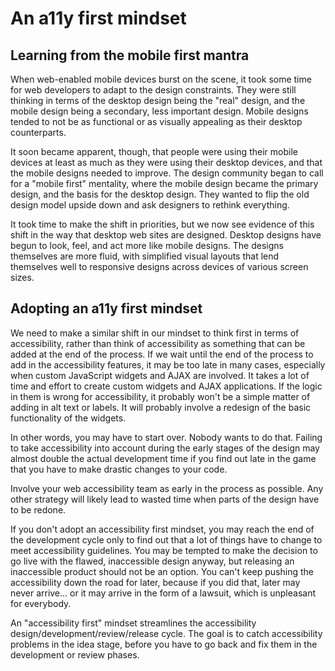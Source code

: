 # An a11y first mindset

## Learning from the mobile first mantra

When web-enabled mobile devices burst on the scene, it took some time for web developers to adapt to the design constraints. They were still thinking in terms of the desktop design being the "real" design, and the mobile design being a secondary, less important design. Mobile designs tended to not be as functional or as visually appealing as their desktop counterparts.

It soon became apparent, though, that people were using their mobile devices at least as much as they were using their desktop devices, and that the mobile designs needed to improve. The design community began to call for a "mobile first" mentality, where the mobile design became the primary design, and the basis for the desktop design. They wanted to flip the old design model upside down and ask designers to rethink everything.

It took time to make the shift in priorities, but we now see evidence of this shift in the way that desktop web sites are designed. Desktop designs have begun to look, feel, and act more like mobile designs. The designs themselves are more fluid, with simplified visual layouts that lend themselves well to responsive designs across devices of various screen sizes.

## Adopting an a11y first mindset

We need to make a similar shift in our mindset to think first in terms of accessibility, rather than think of accessibility as something that can be added at the end of the process. If we wait until the end of the process to add in the accessibility features, it may be too late in many cases, especially when custom JavaScript widgets and AJAX are involved. It takes a lot of time and effort to create custom widgets and AJAX applications. If the logic in them is wrong for accessibility, it probably won't be a simple matter of adding in alt text or labels. It will probably involve a redesign of the basic functionality of the widgets.

In other words, you may have to start over. Nobody wants to do that. Failing to take accessibility into account during the early stages of the design may almost double the actual development time if you find out late in the game that you have to make drastic changes to your code.

Involve your web accessibility team as early in the process as possible. Any other strategy will likely lead to wasted time when parts of the design have to be redone.

If you don't adopt an accessibility first mindset, you may reach the end of the development cycle only to find out that a lot of things have to change to meet accessibility guidelines. You may be tempted to make the decision to go live with the flawed, inaccessible design anyway, but releasing an inaccessible product should not be an option. You can't keep pushing the accessibility down the road for later, because if you did that, later may never arrive... or it may arrive in the form of a lawsuit, which is unpleasant for everybody.

An "accessibility first" mindset streamlines the accessibility design/development/review/release cycle. The goal is to catch accessibility problems in the idea stage, before you have to go back and fix them in the development or review phases.


